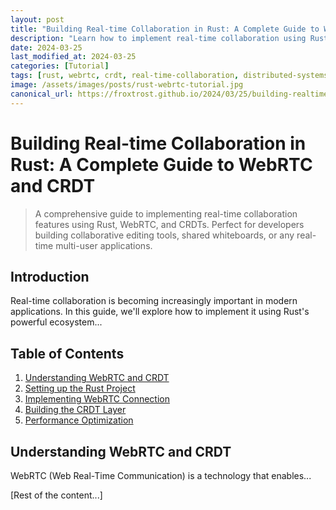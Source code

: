 ```yaml
---
layout: post
title: "Building Real-time Collaboration in Rust: A Complete Guide to WebRTC and CRDT"
description: "Learn how to implement real-time collaboration using Rust, WebRTC, and CRDTs. Step-by-step tutorial with practical examples and performance optimization tips."
date: 2024-03-25
last_modified_at: 2024-03-25
categories: [Tutorial]
tags: [rust, webrtc, crdt, real-time-collaboration, distributed-systems]
image: /assets/images/posts/rust-webrtc-tutorial.jpg
canonical_url: https://froxtrost.github.io/2024/03/25/building-realtime-collaboration-rust-webrtc-crdt/
---
```


# Building Real-time Collaboration in Rust: A Complete Guide to WebRTC and CRDT

> A comprehensive guide to implementing real-time collaboration features using Rust, WebRTC, and CRDTs. Perfect for developers building collaborative editing tools, shared whiteboards, or any real-time multi-user applications.

## Introduction

Real-time collaboration is becoming increasingly important in modern applications. In this guide, we'll explore how to implement it using Rust's powerful ecosystem...

## Table of Contents
1. [Understanding WebRTC and CRDT](#understanding-webrtc-and-crdt)
2. [Setting up the Rust Project](#setting-up-the-rust-project)
3. [Implementing WebRTC Connection](#implementing-webrtc-connection)
4. [Building the CRDT Layer](#building-the-crdt-layer)
5. [Performance Optimization](#performance-optimization)

## Understanding WebRTC and CRDT

WebRTC (Web Real-Time Communication) is a technology that enables...

[Rest of the content...] 